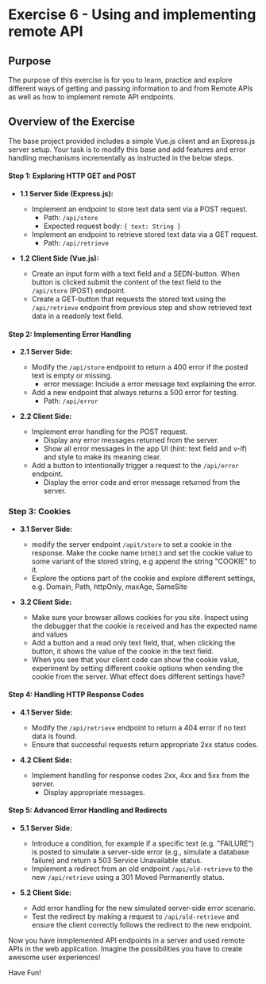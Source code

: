 # Exercise 6 - Using and implementing remote API

## Purpose

The purpose of this exercise is for you to learn, practice and explore different ways of getting and passing information to and from Remote APIs as well as how to implement remote API endpoints.

## Overview of the Exercise

The base project provided includes a simple Vue.js client and an Express.js server setup.
Your task is to modify this base and add features and error handling mechanisms incrementally as instructed in the below steps.

#### Step 1: Exploring HTTP GET and POST

- **1.1 Server Side (Express.js):**
  - Implement an endpoint to store text data sent via a POST request.
    - Path: `/api/store`
    - Expected request body: `{ text: String }`
  - Implement an endpoint to retrieve stored text data via a GET request.
    - Path: `/api/retrieve`

- **1.2 Client Side (Vue.js):**
  - Create an input form with a text field and a SEDN-button. When button is clicked submit the content of the text field to the `/api/store` (POST) endpoint.
  - Create a GET-button that requests the stored text using the `/api/retrieve` endpoint from previous step and show retrieved text data in a readonly text field.

#### Step 2: Implementing Error Handling

- **2.1 Server Side:**
  - Modify the `/api/store` endpoint to return a 400 error if the posted text is empty or missing.
    - error message: Include a error message text explaining the error.
  - Add a new endpoint that always returns a 500 error for testing.
    - Path: `/api/error`

- **2.2 Client Side:**
  - Implement error handling for the POST request.
    - Display any error messages returned from the server.
    - Show all error messages in the app UI (hint: text field and v-if) and style to make its meaning clear.
  - Add a button to intentionally trigger a request to the `/api/error` endpoint.
    - Display the error code and error message returned from the server.

### Step 3: Cookies

- **3.1 Server Side:**
  - modify the server endpoint `/apit/store` to set a cookie in the response.
    Make the cooke name `bth013` and set the cookie value to some variant of the stored string, e.g append the string "COOKIE" to it.
  - Explore the options part of the cookie and explore different settings, e.g. Domain, Path, httpOnly, maxAge, SameSite

- **3.2 Client Side:**
  - Make sure your browser allows cookies for you site. Inspect using the debugger that the cookie is received and has the expected name and values
  - Add a button and a read only text field, that, when clicking the button, it shows the value of the cookie in the text field.
  - When you see that your client code can show the cookie value, experiment by setting different cookie options when sending the cookie from the server. What effect does different settings have?

#### Step 4: Handling HTTP Response Codes

- **4.1 Server Side:**
  - Modify the `/api/retrieve` endpoint to return a 404 error if no text data is found.
  - Ensure that successful requests return appropriate 2xx status codes.

- **4.2 Client Side:**
  - Implement handling for response codes 2xx, 4xx and 5xx from the server.
    - Display appropriate messages.

#### Step 5: Advanced Error Handling and Redirects

- **5.1 Server Side:**
  - Introduce a condition, for example if a specific text (e.g. "FAILURE") is posted to simulate a server-side error (e.g., simulate a database failure) and return a 503 Service Unavailable status.
  - Implement a redirect from an old endpoint `/api/old-retrieve` to the new `/api/retrieve` using a 301 Moved Permanently status.

- **5.2 Client Side:**
  - Add error handling for the new simulated server-side error scenario.
  - Test the redirect by making a request to `/api/old-retrieve` and ensure the client correctly follows the redirect to the new endpoint.

Now you have inmplemented API endpoints in a server and used remote APIs in the web application.
Imagine the possibilities you have to create awesome user experiences!

Have Fun!
